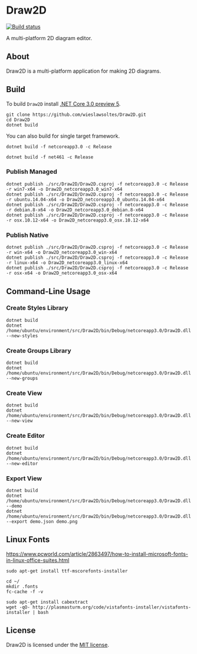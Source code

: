 # Draw2D

[![Build status](https://dev.azure.com/wieslawsoltes/GitHub/_apis/build/status/Sources/Draw2D)](https://dev.azure.com/wieslawsoltes/GitHub/_build/latest?definitionId=73)

A multi-platform 2D diagram editor.

## About

Draw2D is a multi-platform application for making 2D diagrams. 

## Build

To build `Draw2D` install [.NET Core 3.0 preview 5](https://dotnet.microsoft.com/download/dotnet-core/3.0).

```
git clone https://github.com/wieslawsoltes/Draw2D.git
cd Draw2D
dotnet build
```

You can also build for single target framework.

```
dotnet build -f netcoreapp3.0 -c Release
```

```
dotnet build -f net461 -c Release
```

### Publish Managed

```
dotnet publish ./src/Draw2D/Draw2D.csproj -f netcoreapp3.0 -c Release -r win7-x64 -o Draw2D_netcoreapp3.0_win7-x64
dotnet publish ./src/Draw2D/Draw2D.csproj -f netcoreapp3.0 -c Release -r ubuntu.14.04-x64 -o Draw2D_netcoreapp3.0_ubuntu.14.04-x64
dotnet publish ./src/Draw2D/Draw2D.csproj -f netcoreapp3.0 -c Release -r debian.8-x64 -o Draw2D_netcoreapp3.0_debian.8-x64
dotnet publish ./src/Draw2D/Draw2D.csproj -f netcoreapp3.0 -c Release -r osx.10.12-x64 -o Draw2D_netcoreapp3.0_osx.10.12-x64
```

### Publish Native

```
dotnet publish ./src/Draw2D/Draw2D.csproj -f netcoreapp3.0 -c Release -r win-x64 -o Draw2D_netcoreapp3.0_win-x64
dotnet publish ./src/Draw2D/Draw2D.csproj -f netcoreapp3.0 -c Release -r linux-x64 -o Draw2D_netcoreapp3.0_linux-x64
dotnet publish ./src/Draw2D/Draw2D.csproj -f netcoreapp3.0 -c Release -r osx-x64 -o Draw2D_netcoreapp3.0_osx-x64
```

## Command-Line Usage

### Create Styles Library

```
dotnet build
dotnet /home/ubuntu/environment/src/Draw2D/bin/Debug/netcoreapp3.0/Draw2D.dll --new-styles
```

### Create Groups Library

```
dotnet build
dotnet /home/ubuntu/environment/src/Draw2D/bin/Debug/netcoreapp3.0/Draw2D.dll --new-groups
```

### Create View
```
dotnet build
dotnet /home/ubuntu/environment/src/Draw2D/bin/Debug/netcoreapp3.0/Draw2D.dll --new-view
```

### Create Editor
```
dotnet build
dotnet /home/ubuntu/environment/src/Draw2D/bin/Debug/netcoreapp3.0/Draw2D.dll --new-editor
```

### Export View

```
dotnet build
dotnet /home/ubuntu/environment/src/Draw2D/bin/Debug/netcoreapp3.0/Draw2D.dll --demo
dotnet /home/ubuntu/environment/src/Draw2D/bin/Debug/netcoreapp3.0/Draw2D.dll --export demo.json demo.png
```

## Linux Fonts

https://www.pcworld.com/article/2863497/how-to-install-microsoft-fonts-in-linux-office-suites.html

```
sudo apt-get install ttf-mscorefonts-installer

cd ~/
mkdir .fonts
fc-cache -f -v

sudo apt-get install cabextract
wget -qO- http://plasmasturm.org/code/vistafonts-installer/vistafonts-installer | bash
```

## License

Draw2D is licensed under the [MIT license](LICENSE.TXT).

